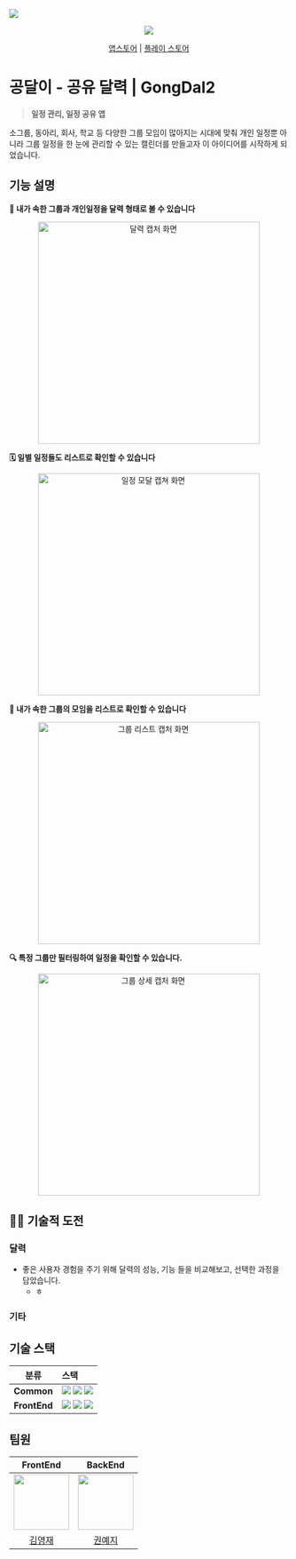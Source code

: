 <img src='https://github.com/kkkkYoungJae/GongDal2/assets/75121415/e2e121d1-cadd-4f0a-a5fb-f6da04109ea1' />

<p align='center'><a href="https://hits.seeyoufarm.com"><img src="https://hits.seeyoufarm.com/api/count/incr/badge.svg?url=https%3A%2F%2Fgithub.com%2FkkkkYoungJae%2FGongDal2&count_bg=%2379C83D&title_bg=%23555555&icon=&icon_color=%23E7E7E7&title=hits&edge_flat=false"/></a></p>

<p align='center'>
<a href=' '>앱스토어</a> | 
<a href=''>플레이 스토어</a>
</p> 


# 공달이 - 공유 달력 | GongDal2

> **일정 관리, 일정 공유 앱**

소그룹, 동아리, 회사, 학교 등 다양한 그룹 모임이 많아지는 시대에 맞춰 개인 일정뿐 아니라 그룹 일정을 한 눈에 관리할 수 있는 캘린더를 만들고자 이 아이디어를 시작하게 되었습니다.

## 기능 설명

**📌 내가 속한 그룹과 개인일정을 달력 형태로 볼 수 있습니다**

<p align='center'>
<img width="400" alt="달력 캡처 화면" src="https://github.com/kkkkYoungJae/GongDal2/assets/75121415/9e47b038-7b87-455f-bbd3-53964395695f">
</p>

**🗓️ 일별 일정들도 리스트로 확인할 수 있습니다**

<p align='center'>
<img width="400" alt="일정 모달 캡쳐 화면" src="https://github.com/kkkkYoungJae/GongDal2/assets/75121415/d9fca962-f2aa-45e9-9715-4d3199147b58">
</p>

**👥 내가 속한 그룹의 모임을 리스트로 확인할 수 있습니다**

<p align='center'>
<img width="400" alt="그룹 리스트 캡처 화면" src="https://github.com/kkkkYoungJae/GongDal2/assets/75121415/79bfe6e5-6ae5-4dce-b5e8-92068c73c9f8">
</p>

**🔍 특정 그룹만 필터링하여 일정을 확인할 수 있습니다.**

<p align='center'>
<img width="400" alt="그룹 상세 캡처 화면" src="https://github.com/kkkkYoungJae/GongDal2/assets/75121415/66c82cdd-d35b-490c-bbac-13870c7f21b8">
</p>  

## 🧑‍💻 기술적 도전 

### **달력**

- 좋은 사용자 경험을 주기 위해 달력의 성능, 기능 들을 비교해보고, 선택한 과정을 담았습니다.
    - ㅎ
 
### 기타


## 기술 스택

|      분류 | 스택                                                                                                                                                                                                                                                                                                                                                                                                                                                                                                                                                                                                                                                                                                |
| :---------------: | :------------------------------------------------------------------------------------------------------------------------------------------------------------------------------------------------------------------------------------------------------------------------------------------------------------------------------------------------------------------------------------------------------------------------------------------------------------------------------------------------------------------------------------------------------------------------------------------------------------------------------------------------------------------------------------------------ |
|    **Common**     | <img src="https://img.shields.io/badge/TypeScript-5.0.2-3178C6?logo=typescript&logoColor=white&color=5C5C5C&labelColor=3178C6"/> <img src="https://img.shields.io/badge/Node.js-20.9.0-339933?logo=Node.js&color=5C5C5C&labelColor=339933&logoColor=white"/> <img src="https://img.shields.io/badge/npm-10.1.0-CB3837?logo=npm&color=5C5C5C&labelColor=CB3837"/> |
|   **FrontEnd**    | <img src="https://img.shields.io/badge/React Native-61DAFB?style=flat-square&logo=React&logoColor=black"/> <img src="https://img.shields.io/badge/React_Query-FF4154?logo=reactquery&logoColor=white"/> <img src="https://img.shields.io/badge/React_Hook_Form-EC5990?logo=reacthookform&logoColor=white"/>                                                  | 



## 팀원

|                                   FrontEnd                                   |                             BackEnd                                    |
| :--------------------------------------------------------------------------: | :---------------------------------------------------------------------------: |
| <img src="https://avatars.githubusercontent.com/u/75121415?v=4" width="100"> | <img src="https://avatars.githubusercontent.com/u/77970912?v=4" width="100"> |
|                    [김영재](https://github.com/kkkkYoungJae)                     |                    [권예지](https://github.com/kwonyeji500)          |
